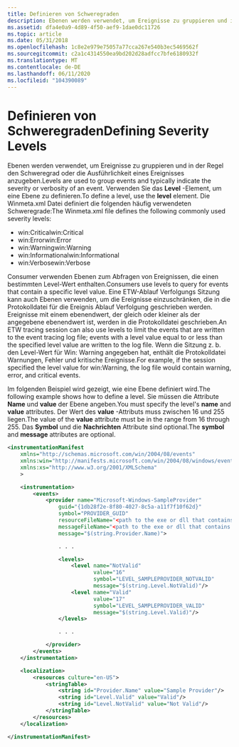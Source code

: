 ```yaml
---
title: Definieren von Schweregraden
description: Ebenen werden verwendet, um Ereignisse zu gruppieren und in der Regel den Schweregrad oder die Ausführlichkeit eines Ereignisses anzugeben.
ms.assetid: dfa4e0a9-4d89-4f50-aef9-1dae0dc11726
ms.topic: article
ms.date: 05/31/2018
ms.openlocfilehash: 1c8e2e979e75057a77cca267e540b3ec5469562f
ms.sourcegitcommit: c2a1c4314550ea9bd202d28adfcc7bfe6180932f
ms.translationtype: MT
ms.contentlocale: de-DE
ms.lasthandoff: 06/11/2020
ms.locfileid: "104390089"
---
```

# <a name="defining-severity-levels"></a><span data-ttu-id="6a670-103">Definieren von Schweregraden</span><span class="sxs-lookup"><span data-stu-id="6a670-103">Defining Severity Levels</span></span>

<span data-ttu-id="6a670-104">Ebenen werden verwendet, um Ereignisse zu gruppieren und in der Regel den Schweregrad oder die Ausführlichkeit eines Ereignisses anzugeben.</span><span class="sxs-lookup"><span data-stu-id="6a670-104">Levels are used to group events and typically indicate the severity or verbosity of an event.</span></span> <span data-ttu-id="6a670-105">Verwenden Sie das **Level** -Element, um eine Ebene zu definieren.</span><span class="sxs-lookup"><span data-stu-id="6a670-105">To define a level, use the **level** element.</span></span> <span data-ttu-id="6a670-106">Die Winmeta.xml Datei definiert die folgenden häufig verwendeten Schweregrade:</span><span class="sxs-lookup"><span data-stu-id="6a670-106">The Winmeta.xml file defines the following commonly used severity levels:</span></span>

-   <span data-ttu-id="6a670-107">win:Critical</span><span class="sxs-lookup"><span data-stu-id="6a670-107">win:Critical</span></span>
-   <span data-ttu-id="6a670-108">win:Error</span><span class="sxs-lookup"><span data-stu-id="6a670-108">win:Error</span></span>
-   <span data-ttu-id="6a670-109">win:Warning</span><span class="sxs-lookup"><span data-stu-id="6a670-109">win:Warning</span></span>
-   <span data-ttu-id="6a670-110">win:Informational</span><span class="sxs-lookup"><span data-stu-id="6a670-110">win:Informational</span></span>
-   <span data-ttu-id="6a670-111">win:Verbose</span><span class="sxs-lookup"><span data-stu-id="6a670-111">win:Verbose</span></span>

<span data-ttu-id="6a670-112">Consumer verwenden Ebenen zum Abfragen von Ereignissen, die einen bestimmten Level-Wert enthalten.</span><span class="sxs-lookup"><span data-stu-id="6a670-112">Consumers use levels to query for events that contain a specific level value.</span></span> <span data-ttu-id="6a670-113">Eine ETW-Ablauf Verfolgungs Sitzung kann auch Ebenen verwenden, um die Ereignisse einzuschränken, die in die Protokolldatei für die Ereignis Ablauf Verfolgung geschrieben werden. Ereignisse mit einem ebenendwert, der gleich oder kleiner als der angegebene ebenendwert ist, werden in die Protokolldatei geschrieben.</span><span class="sxs-lookup"><span data-stu-id="6a670-113">An ETW tracing session can also use levels to limit the events that are written to the event tracing log file; events with a level value equal to or less than the specified level value are written to the log file.</span></span> <span data-ttu-id="6a670-114">Wenn die Sitzung z. b. den Level-Wert für Win: Warning angegeben hat, enthält die Protokolldatei Warnungen, Fehler und kritische Ereignisse.</span><span class="sxs-lookup"><span data-stu-id="6a670-114">For example, if the session specified the level value for win:Warning, the log file would contain warning, error, and critical events.</span></span>

<span data-ttu-id="6a670-115">Im folgenden Beispiel wird gezeigt, wie eine Ebene definiert wird.</span><span class="sxs-lookup"><span data-stu-id="6a670-115">The following example shows how to define a level.</span></span> <span data-ttu-id="6a670-116">Sie müssen die Attribute **Name** und **value** der Ebene angeben.</span><span class="sxs-lookup"><span data-stu-id="6a670-116">You must specify the level's **name** and **value** attributes.</span></span> <span data-ttu-id="6a670-117">Der Wert des **value** -Attributs muss zwischen 16 und 255 liegen.</span><span class="sxs-lookup"><span data-stu-id="6a670-117">The value of the **value** attribute must be in the range from 16 through 255.</span></span> <span data-ttu-id="6a670-118">Das **Symbol** und die **Nachrichten** Attribute sind optional.</span><span class="sxs-lookup"><span data-stu-id="6a670-118">The **symbol** and **message** attributes are optional.</span></span>


```XML
<instrumentationManifest
    xmlns="http://schemas.microsoft.com/win/2004/08/events" 
    xmlns:win="http://manifests.microsoft.com/win/2004/08/windows/events"
    xmlns:xs="http://www.w3.org/2001/XMLSchema"
    >

    <instrumentation>
        <events>
            <provider name="Microsoft-Windows-SampleProvider"
                guid="{1db28f2e-8f80-4027-8c5a-a11f7f10f62d}"
                symbol="PROVIDER_GUID"
                resourceFileName="<path to the exe or dll that contains the metadata resources>"
                messageFileName="<path to the exe or dll that contains the string resources>"
                message="$(string.Provider.Name)">

                . . .

                <levels>
                    <level name="NotValid"
                           value="16"
                           symbol="LEVEL_SAMPLEPROVIDER_NOTVALID"
                           message="$(string.Level.NotValid)"/>
                    <level name="Valid"
                           value="17"
                           symbol="LEVEL_SAMPLEPROVIDER_VALID"
                           message="$(string.Level.Valid)"/>
                </levels>

                . . .

            </provider>
        </events>
    </instrumentation>

    <localization>
        <resources culture="en-US">
            <stringTable>
                <string id="Provider.Name" value="Sample Provider"/>
                <string id="Level.Valid" value="Valid"/>
                <string id="Level.NotValid" value="Not Valid"/>
            </stringTable>
        </resources>
    </localization>

</instrumentationManifest>
```
